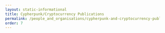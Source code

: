 ```yaml
---
layout: static-informational
title: Cypherpunk/Cryptocurrency Publications
permalink: /people_and_organisations/cypherpunk-and-cryptocurrency-publications
order: 7
---
```

